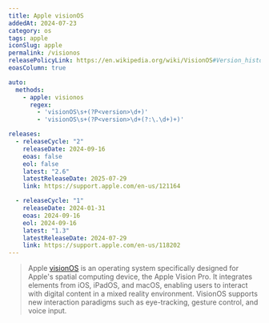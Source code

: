 ```yaml
---
title: Apple visionOS
addedAt: 2024-07-23
category: os
tags: apple
iconSlug: apple
permalink: /visionos
releasePolicyLink: https://en.wikipedia.org/wiki/VisionOS#Version_history
eoasColumn: true

auto:
  methods:
    - apple: visionos
      regex:
        - 'visionOS\s+(?P<version>\d+)'
        - 'visionOS\s+(?P<version>\d+(?:\.\d+)+)'

releases:
  - releaseCycle: "2"
    releaseDate: 2024-09-16
    eoas: false
    eol: false
    latest: "2.6"
    latestReleaseDate: 2025-07-29
    link: https://support.apple.com/en-us/121164

  - releaseCycle: "1"
    releaseDate: 2024-01-31
    eoas: 2024-09-16
    eol: 2024-09-16
    latest: "1.3"
    latestReleaseDate: 2024-07-29
    link: https://support.apple.com/en-us/118202
---
```


> Apple [visionOS](https://www.apple.com/visionos) is an operating system specifically designed for Apple's spatial
> computing device, the Apple Vision Pro. It integrates elements from iOS, iPadOS, and macOS, enabling users to interact
> with digital content in a mixed reality environment. VisionOS supports new interaction paradigms such as
> eye-tracking, gesture control, and voice input.

